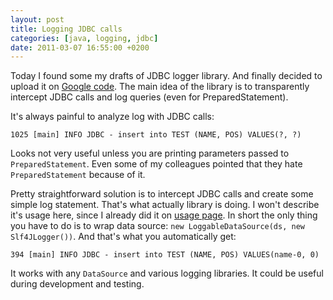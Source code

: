 ```yaml
---
layout: post
title: Logging JDBC calls
categories: [java, logging, jdbc]
date: 2011-03-07 16:55:00 +0200
---
```

Today I found some my drafts of JDBC logger library. And finally decided to upload it on [Google code][1]. The main idea of the library is to transparently intercept JDBC calls and log queries (even for PreparedStatement).

<a name="more" />

It's always painful to analyze log with JDBC calls:

	1025 [main] INFO JDBC - insert into TEST (NAME, POS) VALUES(?, ?)

Looks not very useful unless you are printing parameters passed to `PreparedStatement`. Even some of my colleagues pointed that they hate `PreparedStatement` because of it.

Pretty straightforward solution is to intercept JDBC calls and create some simple log statement. That\'s what actually library is doing. I won\'t describe it\'s usage here, since I already did it on [usage page][2]. In short the only thing you have to do is to wrap data source: `new LoggableDataSource(ds, new Slf4JLogger())`. And that\'s what you automatically get:

	394 [main] INFO JDBC - insert into TEST (NAME, POS) VALUES(name-0, 0)

It works with any `DataSource` and various logging libraries. It could be useful during development and testing.

[1]: http://code.google.com/p/jdbc-logger/
[2]: http://code.google.com/p/jdbc-logger/wiki/Usage
